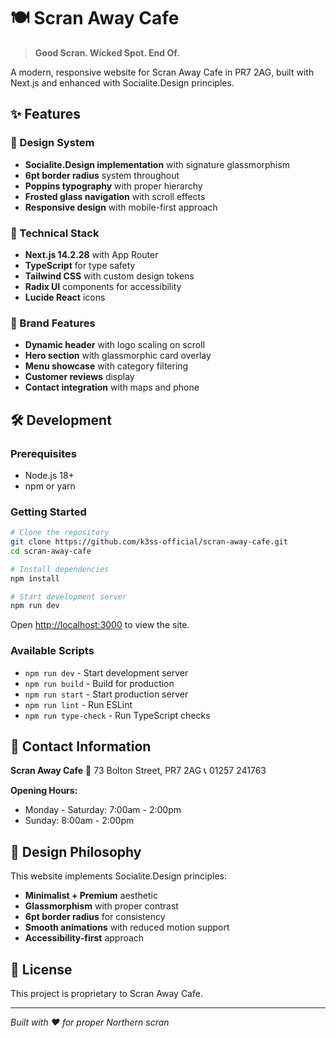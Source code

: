 # 🍽️ Scran Away Cafe

> **Good Scran. Wicked Spot. End Of.**

A modern, responsive website for Scran Away Cafe in PR7 2AG, built with Next.js and enhanced with Socialite.Design principles.

## ✨ Features

### 🎨 Design System
- **Socialite.Design implementation** with signature glassmorphism
- **6pt border radius** system throughout
- **Poppins typography** with proper hierarchy
- **Frosted glass navigation** with scroll effects
- **Responsive design** with mobile-first approach

### 🚀 Technical Stack
- **Next.js 14.2.28** with App Router
- **TypeScript** for type safety
- **Tailwind CSS** with custom design tokens
- **Radix UI** components for accessibility
- **Lucide React** icons

### 🎯 Brand Features
- **Dynamic header** with logo scaling on scroll
- **Hero section** with glassmorphic card overlay
- **Menu showcase** with category filtering
- **Customer reviews** display
- **Contact integration** with maps and phone

## 🛠️ Development

### Prerequisites
- Node.js 18+ 
- npm or yarn

### Getting Started

```bash
# Clone the repository
git clone https://github.com/k3ss-official/scran-away-cafe.git
cd scran-away-cafe

# Install dependencies
npm install

# Start development server
npm run dev
```

Open [http://localhost:3000](http://localhost:3000) to view the site.

### Available Scripts

- `npm run dev` - Start development server
- `npm run build` - Build for production
- `npm run start` - Start production server
- `npm run lint` - Run ESLint
- `npm run type-check` - Run TypeScript checks

## 📱 Contact Information

**Scran Away Cafe**
📍 73 Bolton Street, PR7 2AG
📞 01257 241763

**Opening Hours:**
- Monday - Saturday: 7:00am - 2:00pm
- Sunday: 8:00am - 2:00pm

## 🎨 Design Philosophy

This website implements Socialite.Design principles:
- **Minimalist + Premium** aesthetic
- **Glassmorphism** with proper contrast
- **6pt border radius** for consistency
- **Smooth animations** with reduced motion support
- **Accessibility-first** approach

## 📄 License

This project is proprietary to Scran Away Cafe.

---

*Built with ❤️ for proper Northern scran*